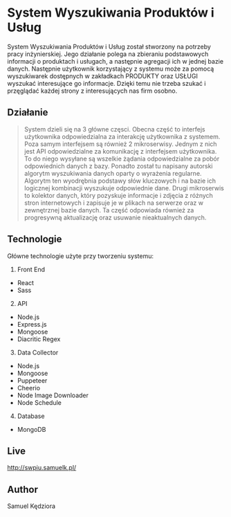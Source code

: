 # System Wyszukiwania Produktów i Usług

System Wyszukiwania Produktów i Usług został stworzony na potrzeby pracy
inżynierskiej. Jego działanie polega na zbieraniu podstawowych
informacji o produktach i usługach, a następnie agregacji ich w jednej
bazie danych. Następnie użytkownik korzystający z systemu może za pomocą
wyszukiwarek dostępnych w zakładkach PRODUKTY oraz USŁUGI wyszukać
interesujące go informacje. Dzięki temu nie trzeba szukać i przęglądać
każdej strony z interesujących nas firm osobno.

## Działanie

> System dzieli się na 3 główne częsci. Obecna część to interfejs użytkownika odpowiedzialna za interakcję użytkownika z systemem. Poza samym interfejsem są również 2 mikroserwisy.
> Jednym z nich jest API odpowiedzialne za komunikację z interfejsem użytkownika. To do niego wysyłane są wszelkie żądania odpowiedzialne za pobór odpowiednich danych z bazy. Ponadto został tu napisany autorski algorytm wyszukiwania danych oparty o wyrażenia regularne. Algorytm ten wyodrębnia podstawy słów kluczowych i na bazie ich logicznej kombinacji wyszukuje odpowiednie dane.
> Drugi mikroserwis to kolektor danych, który pozyskuje informacje i zdjęcia z różnych stron internetowych i zapisuje je w plikach na serwerze oraz w zewnętrznej bazie danych. Ta część odpowiada również za progresywną aktualizację oraz usuwanie nieaktualnych danych.

## Technologie

Główne technologie użyte przy tworzeniu systemu:

1. Front End

- React
- Sass

2. API

- Node.js
- Express.js
- Mongoose
- Diacritic Regex

3. Data Collector

- Node.js
- Mongoose
- Puppeteer
- Cheerio
- Node Image Downloader
- Node Schedule

4. Database

- MongoDB

## Live

http://swpiu.samuelk.pl/

## Author

Samuel Kędziora
